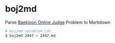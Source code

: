 # boj2md

Parse [Baekjoon Online Judge](https://www.acmicpc.net/) Problem to Markdown

```bash
# boj2md <problem id>
$ boj2md 2447 > 2447.md
```
